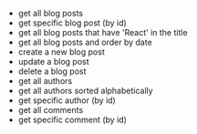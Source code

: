 - get all blog posts
- get specific blog post (by id)
- get all blog posts that have 'React' in the title
- get all blog posts and order by date
- create a new blog post
- update a blog post
- delete a blog post 
- get all authors
- get all authors sorted alphabetically  
- get specific author (by id)
- get all comments
- get specific comment (by id)
